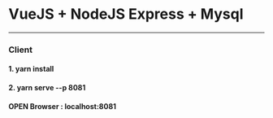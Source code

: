 # VueJS + NodeJS Express + Mysql
******
### Client
#### 1. yarn install
#### 2. yarn serve --p 8081
#### OPEN Browser : localhost:8081
